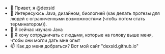 - 👋 Привет, я @dexsid
- 👀 Интересуюсь Java, дизайном, биологией (как делать протезы для людей с ограниченными возможностями (чтобы потом стать терминатором)).
- 🌱 Я сейчас изучаю Java
- 💞️ Я хочу сотрудничать с людьми, которые на голову выше меня, чтобы они могли дать мне опыт
- 📫 Как до меня добраться? Вот мой сайт "dexsid.github.io"
